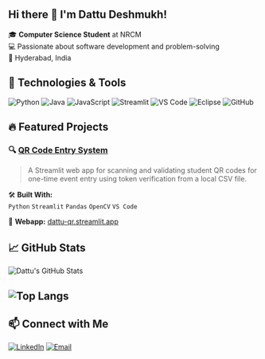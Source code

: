 ## Hi there 👋 I'm Dattu Deshmukh!

🎓 **Computer Science Student** at NRCM  
💻 Passionate about software development and problem-solving  
📍 Hyderabad, India

## 🔧 Technologies & Tools

![Python](https://img.shields.io/badge/-Python-3776AB?style=flat-square&logo=python&logoColor=white)
![Java](https://img.shields.io/badge/-Java-007396?style=flat-square&logo=java&logoColor=white)
![JavaScript](https://img.shields.io/badge/-JavaScript-F7DF1E?style=flat-square&logo=javascript&logoColor=black)
![Streamlit](https://img.shields.io/badge/-Streamlit-FF4B4B?style=flat-square&logo=streamlit&logoColor=white)
![VS Code](https://img.shields.io/badge/-VS%20Code-007ACC?style=flat-square&logo=visual-studio-code&logoColor=white)
![Eclipse](https://img.shields.io/badge/-Eclipse-2C2255?style=flat-square&logo=eclipse&logoColor=white)
![GitHub](https://img.shields.io/badge/-GitHub-181717?style=flat-square&logo=github&logoColor=white)

## 🔥 Featured Projects

### 🔍 [QR Code Entry System](https://github.com/Dattu-Deshmukh/QR-Code-Event-Entry-System)
> A Streamlit web app for scanning and validating student QR codes for one-time event entry using token verification from a local CSV file.

🛠 **Built With:**  
`Python` `Streamlit` `Pandas` `OpenCV` `VS Code`

🚀 **Webapp:** [dattu-qr.streamlit.app](https://qr-scanner-entrypass-fairwell-event.streamlit.app)

## 📈 GitHub Stats

![Dattu's GitHub Stats](https://github-readme-stats.vercel.app/api?username=Dattu-Deshmukh&show_icons=true&theme=radical)

## ![Top Langs](https://github-readme-stats.vercel.app/api/top-langs/?username=Dattu-Deshmukh&layout=compact&theme=dark)

## 📫 Connect with Me

[![LinkedIn](https://img.shields.io/badge/-LinkedIn-0A66C2?style=flat-square&logo=linkedin&logoColor=white)](https://www.linkedin.com/in/dattu-deshmukh2/)
[![Email](https://img.shields.io/badge/-Email-D14836?style=flat-square&logo=gmail&logoColor=white)](mailto:dattudeshmukh021@gmail.com)

<!--
**Dattu-Deshmukh/Dattu-Deshmukh** is a ✨ _special_ ✨ repository because its `README.md` (this file) appears on your GitHub profile.

Here are some ideas to get you started:

- 🔭 I’m currently working on ...
- 🌱 I’m currently learning ...
- 👯 I’m looking to collaborate on ...
- 🤔 I’m looking for help with ...
- 💬 Ask me about ...
- 📫 How to reach me: ...
- 😄 Pronouns: ...
- ⚡ Fun fact: ...
-->
